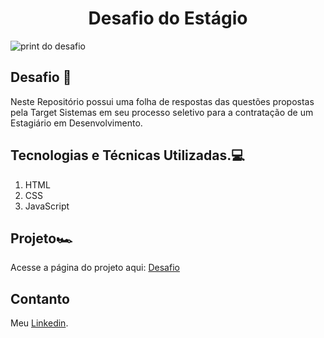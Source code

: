 ﻿<h1 align="center">Desafio do Estágio</h1>

![print do desafio](https://github.com/ThiagoGois1011/desafio-do-estagio/assets/104660897/b69fd169-a4b0-4203-b690-d894c72e9e26)

## Desafio 🤔

Neste Repositório possui uma folha de respostas das questões propostas pela Target Sistemas em seu processo seletivo para a contratação de um Estagiário em Desenvolvimento.

## Tecnologias e Técnicas Utilizadas.💻

1. HTML
2. CSS
3. JavaScript

## Projeto🏎️

Acesse a página do projeto aqui: [Desafio](https://thiagogois1011.github.io/desafio-do-estagio/)

## Contanto
Meu <a href="https://www.linkedin.com/in/thiago-gois-ba26b1238/" target="_blank">Linkedin</a>.


